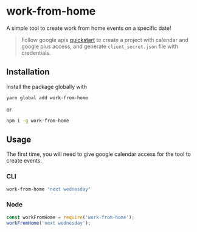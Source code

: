 # work-from-home

A simple tool to create work from home events on a specific date!

> Follow google apis [quickstart](https://developers.google.com/google-apps/calendar/quickstart/nodejs#step_1_turn_on_the_api_name)
to create a project with calendar and google plus access, and generate `client_secret.json` file with credentials.

## Installation

Install the package globally with

```bash
yarn global add work-from-home
```

or

```bash
npm i -g work-from-home
```

## Usage

The first time, you will need to give google calendar access for the tool to create events.

### CLI

```bash
work-from-home "next wednesday"
```

### Node

```javascript
const workFromHome = require('work-from-home');
workFromHome('next wednesday');
```
